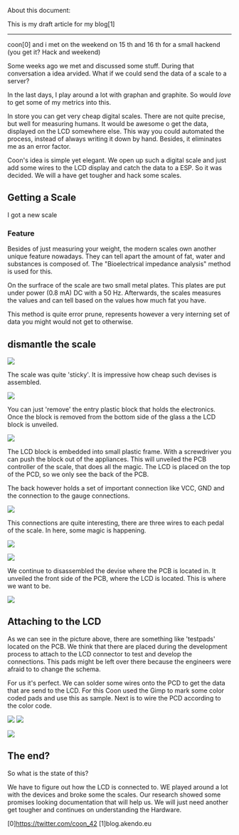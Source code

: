 
About this document:

This is my draft article for my blog[1]


----

coon[0] and i met on the weekend on 15 th and 16 th for a small hackend (you get it? Hack and weekend)



Some weeks ago we met and discussed some stuff. During that conversation a idea arvided. What if we could send the data of a scale to a server?

In the last days, I play around a lot with graphan and graphite. So would *love* to get some of my metrics into this. 



In store you can get very cheap digital scales. There are not quite precise, but well for measuring humans. It would be awesome o get
the data, displayed on the LCD somewhere else. This way you could automated the process, instead of always writing it down by hand.
Besides, it eliminates me as an error factor. 

Coon's idea is simple yet elegant. We open up such a digital scale and just add some wires to the LCD display and catch the data to a 
ESP. So it was decided. We will a have get tougher and hack some scales. 


## Getting a Scale 

I got a new scale 


### Feature

Besides of just measuring your weight, the modern scales own another unique feature nowadays. They can tell apart the amount of fat, water and substances is composed of. The "Bioelectrical impedance analysis" method is used for this. 

On the surfrace of the scale are two small metal plates. This plates are put under power (0.8 mA) DC with a 50 Hz. Afterwards, the scales measures the values and can tell based on the values how much fat you have. 

This method is quite error prune, represents however a very interning set of data you might would not get to otherwise.
 




## dismantle the scale

![](../images/opening_case.jpg)

The scale was quite 'sticky'. It is impressive how cheap such devises is assembled.

![](../images/opened_case.jpg)



You can just 'remove' the entry plastic block that holds the electronics. Once the block is removed from the bottom side of the glass a the LCD block is unveiled.

![](../images/opened_case_initial.jpg)


The LCD block is embedded into small plastic frame. With a screwdriver you can push the block out of the appliances. This will unveiled the PCB  controller of the scale, that does all the magic. The LCD is placed on the top of the PCD, so we only see the back of the PCB.

The back however holds a set of important connection like VCC, GND and the connection to the gauge connections.

![](../images/gauge_connections.jpg)


This connections are quite interesting, there are three wires to each pedal of the scale. In here, some magic is happening.

![](../images/load_cell.jpg)


![](../images/bottom.jpg)





 We continue to disassembled the devise where the PCB is located in. It unveiled the front side of the PCB, where the LCD is located.
This is where we want to be. 

![](../images/mainboard.jpg) 


## Attaching to the LCD

As we can see in the picture above, there are something like 'testpads' located on the PCB. We think that there are placed during the development process to attach to the LCD connector to test and develop the connections. This pads might be left over there because the engineers were afraid to to change the schema. 

For us it's perfect. We can solder some wires onto the PCD to get the data that are send to the LCD. For this Coon used the Gimp to mark some color coded pads and use this as sample. Next is to wire the PCD according to the color code.

![](../images/mainboard.jpg) 
![](../images/lcd_testpad_colors.jpg) 


![](../images/mainboard_with_cables.jpg) 






## The end? 

So what is the state of this? 

We have to figure out how the LCD is connected to. WE played around a lot with the devices and broke some the scales. Our research showed
some promises looking documentation that will help us. We will just need another get tougher and continues on understanding the Hardware.








[0]https://twitter.com/coon_42
[1]blog.akendo.eu